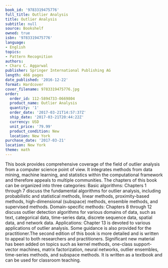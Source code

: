 ```yaml
---
book_id: '9783319475776'
full_title: Outlier Analysis
title: Outlier Analysis
subtitle: null
source: Bookshelf
owned: true
isbn: '9783319475776'
language:
- English
topics:
- Pattern Recognition
authors:
- Charu C. Aggarwal
publisher: Springer International Publishing AG
length: 466 pages
date_published: '2016-12-22'
format: Hardcover
cover_filename: 9783319475776.jpg
order:
  order_id: 112-5894733-0669804
  product_name: Outlier Analysis
  quantity: '1'
  order_date: '2017-03-21T14:57:37Z'
  ship_date: '2017-03-21T20:44:22Z'
  currency: USD
  unit_price: '79.99'
  product_condition: New
  location: New York
purchase_date: '2017-03-21'
location: New York
theme: math
---
```

This book provides comprehensive coverage of the field of outlier analysis from a computer science point of view. It integrates methods from data mining, machine learning, and statistics within the computational framework and therefore appeals to multiple communities. The chapters of this book can be organized into three categories:
Basic algorithms: Chapters 1 through 7 discuss the fundamental algorithms for outlier analysis, including probabilistic and statistical methods, linear methods, proximity-based methods, high-dimensional (subspace) methods, ensemble methods, and supervised methods.
Domain-specific methods: Chapters 8 through 12 discuss outlier detection algorithms for various domains of data, such as text, categorical data, time-series data, discrete sequence data, spatial data, and network data.
Applications: Chapter 13 is devoted to various applications of outlier analysis. Some guidance is also provided for the practitioner.The second edition of this book is more detailed and is written to appeal to both researchers and practitioners. Significant new material has been added on topics such as kernel methods, one-class support-vector machines, matrix factorization, neural networks, outlier ensembles, time-series methods, and subspace methods. It is written as a textbook and can be used for classroom teaching.
